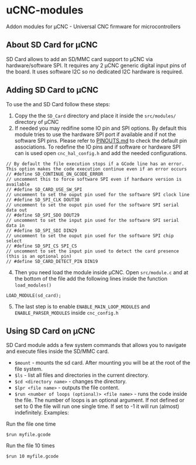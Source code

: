 # uCNC-modules

Addon modules for µCNC - Universal CNC firmware for microcontrollers

## About SD Card for µCNC

SD Card allows to add an SD/MMC card support to µCNC via hardware/software SPI.
It requires any 2 µCNC generic digital input pins of the board. It uses software I2C so no dedicated I2C hardware is required.

## Adding SD Card to µCNC

To use the and SD Card follow these steps:

1. Copy the the `SD_Card` directory and place it inside the `src/modules/` directory of µCNC
2. If needed you may redifine some IO pin and SPI options. By default this module tries to use the hardware SPI port if available and if not the software SPI pins. Please refer to [PINOUTS.md](https://github.com/Paciente8159/uCNC/blob/master/PINOUTS.md) to check the default pin associations.
To redefine the IO pins and if software or hardware SPI can is used open `cnc_hal_config.h` and add the needed configurations.

```
// By default the file execution stops if a GCode line has an error. This option makes the code execution continue even if an error occurs
// #define SD_CONTINUE_ON_GCODE_ERROR
// uncomment this to force software SPI even if hardware version is available
// #define SD_CARD_USE_SW_SPI
// uncomment to set the ouput pin used for the software SPI clock line
// #define SD_SPI_CLK DOUT30
// uncomment to set the ouput pin used for the software SPI serial data out
// #define SD_SPI_SDO DOUT29
// uncomment to set the input pin used for the software SPI serial data in
// #define SD_SPI_SDI DIN29
// uncomment to set the ouput pin used for the software SPI chip select
// #define SD_SPI_CS SPI_CS
// uncomment to set the input pin used to detect the card presence (this is an optional pin)
// #define SD_CARD_DETECT_PIN DIN19
```

4. Then you need load the module inside µCNC. Open `src/module.c` and at the bottom of the file add the following lines inside the function `load_modules()`

```
LOAD_MODULE(sd_card);
```

5. The last step is to enable `ENABLE_MAIN_LOOP_MODULES` and `ENABLE_PARSER_MODULES` inside `cnc_config.h`

## Using SD Card on µCNC

SD Card module adds a few system commands that allows you to navigate and execute files inside the SD/MMC card.

* ```$mount``` - mounts the sd card. After mounting you will be at the root of the file system.
* ```$ls``` - list all files and directories in the current directory.
* ```$cd <directory name>``` - changes the directory.
* ```$lpr <file name>``` - outputs the file content.
* ```$run <number of loops (optional)> <file name>``` - runs the code inside the file. The number of loops is an optional argument. If not defined or set to 0 the file will run one single time. If set to -1 it will run (almost) indefinitely. Examples:

Run the file one time
```
$run myfile.gcode
```

Run the file 10 times
```
$run 10 myfile.gcode
```
